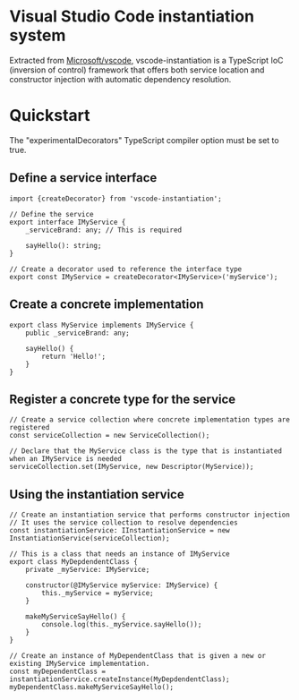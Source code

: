 # Visual Studio Code instantiation system
Extracted from [Microsoft/vscode](https://github.com/Microsoft/vscode), vscode-instantiation is a TypeScript IoC (inversion of control) framework that offers both service location and constructor injection with automatic dependency resolution.

# Quickstart
The "experimentalDecorators" TypeScript compiler option must be set to true.

## Define a service interface

```
import {createDecorator} from 'vscode-instantiation';

// Define the service
export interface IMyService {
    _serviceBrand: any; // This is required

    sayHello(): string;
}

// Create a decorator used to reference the interface type
export const IMyService = createDecorator<IMyService>('myService');
```

## Create a concrete implementation
```
export class MyService implements IMyService {
    public _serviceBrand: any;

    sayHello() {
        return 'Hello!';
    }
}
```

## Register a concrete type for the service
```
// Create a service collection where concrete implementation types are registered
const serviceCollection = new ServiceCollection();

// Declare that the MyService class is the type that is instantiated when an IMyService is needed
serviceCollection.set(IMyService, new Descriptor(MyService));
```

## Using the instantiation service
```
// Create an instantiation service that performs constructor injection
// It uses the service collection to resolve dependencies
const instantiationService: IInstantiationService = new InstantiationService(serviceCollection);

// This is a class that needs an instance of IMyService
export class MyDepdendentClass {
    private _myService: IMyService;

    constructor(@IMyService myService: IMyService) {
        this._myService = myService;
    }

    makeMyServiceSayHello() {
        console.log(this._myService.sayHello());
    }
}

// Create an instance of MyDependentClass that is given a new or existing IMyService implementation.
const myDependentClass = instantiationService.createInstance(MyDepdendentClass);
myDependentClass.makeMyServiceSayHello();

```